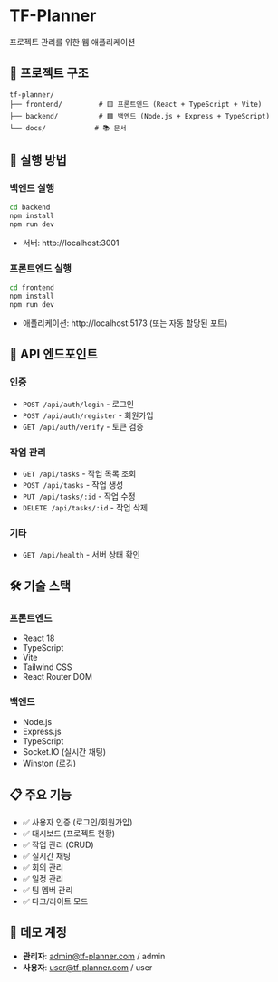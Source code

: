 # TF-Planner

프로젝트 관리를 위한 웹 애플리케이션

## 📁 프로젝트 구조

```
tf-planner/
├── frontend/         # 🟨 프론트엔드 (React + TypeScript + Vite)
├── backend/          # 🟦 백엔드 (Node.js + Express + TypeScript)
└── docs/            # 📚 문서
```

## 🚀 실행 방법

### 백엔드 실행
```bash
cd backend
npm install
npm run dev
```
- 서버: http://localhost:3001

### 프론트엔드 실행
```bash
cd frontend
npm install
npm run dev
```
- 애플리케이션: http://localhost:5173 (또는 자동 할당된 포트)

## 🔗 API 엔드포인트

### 인증
- `POST /api/auth/login` - 로그인
- `POST /api/auth/register` - 회원가입
- `GET /api/auth/verify` - 토큰 검증

### 작업 관리
- `GET /api/tasks` - 작업 목록 조회
- `POST /api/tasks` - 작업 생성
- `PUT /api/tasks/:id` - 작업 수정
- `DELETE /api/tasks/:id` - 작업 삭제

### 기타
- `GET /api/health` - 서버 상태 확인

## 🛠 기술 스택

### 프론트엔드
- React 18
- TypeScript
- Vite
- Tailwind CSS
- React Router DOM

### 백엔드
- Node.js
- Express.js
- TypeScript
- Socket.IO (실시간 채팅)
- Winston (로깅)

## 📋 주요 기능

- ✅ 사용자 인증 (로그인/회원가입)
- ✅ 대시보드 (프로젝트 현황)
- ✅ 작업 관리 (CRUD)
- ✅ 실시간 채팅
- ✅ 회의 관리
- ✅ 일정 관리
- ✅ 팀 멤버 관리
- ✅ 다크/라이트 모드

## 👥 데모 계정

- **관리자**: admin@tf-planner.com / admin
- **사용자**: user@tf-planner.com / user